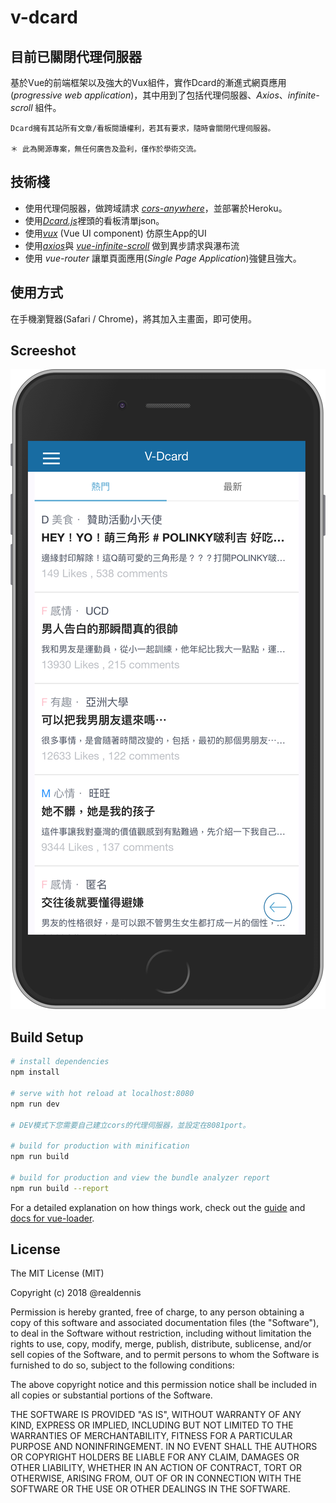 # v-dcard

## 目前已關閉代理伺服器

基於Vue的前端框架以及強大的Vux組件，實作Dcard的漸進式網頁應用(_progressive web application_)，其中用到了包括代理伺服器、_Axios_、_infinite-scroll_ 組件。

	Dcard擁有其站所有文章/看板閱讀權利，若其有要求，隨時會關閉代理伺服器。
	
	＊ 此為開源專案，無任何廣告及盈利，僅作於學術交流。
	


## 技術棧
 - 使用代理伺服器，做跨域請求 [_cors-anywhere_](https://github.com/Rob--W/cors-anywhere)，並部署於Heroku。
 - 使用[_Dcard.js_](https://github.com/lockys/Dcard.js)裡頭的看板清單json。
 - 使用[_vux_](https://github.com/airyland/vux) (Vue UI component) 仿原生App的UI
 - 使用[_axios_](https://github.com/axios/axios)與 [_vue-infinite-scroll_](https://github.com/ElemeFE/vue-infinite-scroll) 做到異步請求與瀑布流
 - 使用 _vue-router_ 讓單頁面應用(_Single Page Application_)強健且強大。 
 
## 使用方式
在手機瀏覽器(Safari / Chrome)，將其加入主畫面，即可使用。
 
## Screeshot
![](https://raw.githubusercontent.com/realdennis/v-dcard/master/static/screenshot.png)


## Build Setup

``` bash
# install dependencies
npm install

# serve with hot reload at localhost:8080
npm run dev

# DEV模式下您需要自己建立cors的代理伺服器，並設定在8081port。

# build for production with minification
npm run build

# build for production and view the bundle analyzer report
npm run build --report
```

For a detailed explanation on how things work, check out the [guide](http://vuejs-templates.github.io/webpack/) and [docs for vue-loader](http://vuejs.github.io/vue-loader).

## License
 
The MIT License (MIT)

Copyright (c) 2018 @realdennis

Permission is hereby granted, free of charge, to any person obtaining a copy of this software and associated documentation files (the "Software"), to deal in the Software without restriction, including without limitation the rights to use, copy, modify, merge, publish, distribute, sublicense, and/or sell copies of the Software, and to permit persons to whom the Software is furnished to do so, subject to the following conditions:

The above copyright notice and this permission notice shall be included in all copies or substantial portions of the Software.

THE SOFTWARE IS PROVIDED "AS IS", WITHOUT WARRANTY OF ANY KIND, EXPRESS OR IMPLIED, INCLUDING BUT NOT LIMITED TO THE WARRANTIES OF MERCHANTABILITY, FITNESS FOR A PARTICULAR PURPOSE AND NONINFRINGEMENT. IN NO EVENT SHALL THE AUTHORS OR COPYRIGHT HOLDERS BE LIABLE FOR ANY CLAIM, DAMAGES OR OTHER LIABILITY, WHETHER IN AN ACTION OF CONTRACT, TORT OR OTHERWISE, ARISING FROM, OUT OF OR IN CONNECTION WITH THE SOFTWARE OR THE USE OR OTHER DEALINGS IN THE SOFTWARE.
